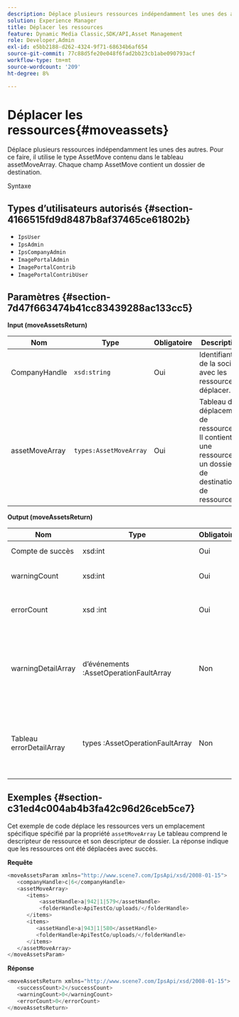 ```yaml
---
description: Déplace plusieurs ressources indépendamment les unes des autres. Pour ce faire, il utilise le type AssetMove contenu dans le tableau assetMoveArray. Chaque champ AssetMove contient un dossier de destination.
solution: Experience Manager
title: Déplacer les ressources
feature: Dynamic Media Classic,SDK/API,Asset Management
role: Developer,Admin
exl-id: e5bb2188-d262-4324-9f71-68634b6af654
source-git-commit: 77c88d5fe20e048f6fad2bb23cb1abe090793acf
workflow-type: tm+mt
source-wordcount: '209'
ht-degree: 8%

---
```


# Déplacer les ressources{#moveassets}

Déplace plusieurs ressources indépendamment les unes des autres. Pour ce faire, il utilise le type AssetMove contenu dans le tableau assetMoveArray. Chaque champ AssetMove contient un dossier de destination.

Syntaxe

## Types d’utilisateurs autorisés {#section-4166515fd9d8487b8af37465ce61802b}

* `IpsUser`
* `IpsAdmin`
* `IpsCompanyAdmin`
* `ImagePortalAdmin`
* `ImagePortalContrib`
* `ImagePortalContribUser`

## Paramètres {#section-7d47f663474b41cc83439288ac133cc5}

**Input (moveAssetsReturn)**

| Nom | Type | Obligatoire | Description |
|---|---|---|---|
| CompanyHandle | `xsd:string` | Oui | Identifiant de la société avec les ressources à déplacer. |
| assetMoveArray | `types:AssetMoveArray` | Oui | Tableau de déplacement de ressources. Il contient une ressource et un dossier de destination de ressources. |

**Output (moveAssetsReturn)**

<table id="table_FD902FAB4F98413C8A051270ADD7D9C7"> 
 <thead> 
  <tr> 
   <th colname="col1" class="entry"> Nom </th> 
   <th colname="col2" class="entry"> Type </th> 
   <th colname="col3" class="entry"> Obligatoire </th> 
   <th colname="col4" class="entry"> Description </th> 
  </tr> 
 </thead>
 <tbody> 
  <tr> 
   <td colname="col1"> <span class="codeph"><span class="varname"> Compte</span> de succès </span> </td> 
   <td colname="col2"> <span class="codeph"> xsd:int</span> </td> 
   <td colname="col3"> Oui </td> 
   <td colname="col4"> Le nombre de ressources a été déplacé. </td> 
  </tr> 
  <tr> 
   <td colname="col1"> <span class="codeph"> <span class="varname"> warningCount</span> </span> </td> 
   <td colname="col2"> <span class="codeph"> xsd:int</span> </td> 
   <td colname="col3"> Oui </td> 
   <td colname="col4"> Nombre de ressources ayant généré des avertissements lors de la tentative de déplacement. </td> 
  </tr> 
  <tr> 
   <td colname="col1"> <span class="codeph"> <span class="varname"> errorCount</span> </span> </td> 
   <td colname="col2"> <span class="codeph"> xsd :int</span> </td> 
   <td colname="col3"> Oui </td> 
   <td colname="col4"> Nombre de ressources qui ont généré des erreurs lorsque l’opération a tenté de les déplacer. </td> 
  </tr> 
  <tr> 
   <td colname="col1"> <span class="codeph"> <span class="varname"> warningDetailArray</span> </span> </td> 
   <td colname="col2"> <span class="codeph"> d’événements :AssetOperationFaultArray</span> </td> 
   <td colname="col3"> Non </td> 
   <td colname="col4"> <span class="codeph"> AssetOperationFaults</span>qui contiennent les éléments suivants : 
    <ul id="ul_689F4A87A68140F18DFB43868226A409"> 
     <li id="li_274C8BF5932F4AF584AA92F25E0F33C6">Assets qui a lancé les avertissements. </li> 
     <li id="li_5CC4A9120CA94F968CAF0D0135C49E0A">Codes d’avertissement. </li> 
     <li id="li_AEC91FA68B2E43BC8BAA108C743F5667">Motif de l’avertissement. </li> 
    </ul> </td> 
  </tr> 
  <tr> 
   <td colname="col1"> <span class="codeph"><span class="varname"> Tableau errorDetailArray</span> </span> </td> 
   <td colname="col2"> <span class="codeph"> types :AssetOperationFaultArray</span> </td> 
   <td colname="col3"> Non </td> 
   <td colname="col4"> <span class="codeph"> AssetOperationFaults</span>contenant : 
    <ul id="ul_C397BC384A134F429D01ADA28DF2E097"> 
     <li id="li_EAEBB5F539164480BA9EAA7C8FFBF69A">Assets qui a généré les erreurs. </li> 
     <li id="li_F96D5FBB2F7A402AA36D8DFA3971391D">Codes d’erreur. </li> 
     <li id="li_F610415E416F43DDA4B1DBF1897E2F61">Raison des erreurs. </li> 
    </ul> </td> 
  </tr> 
 </tbody> 
</table>

## Exemples {#section-c31ed4c004ab4b3fa42c96d26ceb5ce7}

Cet exemple de code déplace les ressources vers un emplacement spécifique spécifié par la propriété `assetMoveArray` Le tableau comprend le descripteur de ressource et son descripteur de dossier. La réponse indique que les ressources ont été déplacées avec succès.

**Requête**

```java
<moveAssetsParam xmlns="http://www.scene7.com/IpsApi/xsd/2008-01-15">
   <companyHandle>c|6</companyHandle>
   <assetMoveArray>
      <items>
          <assetHandle>a|942|1|579</assetHandle>
          <folderHandle>ApiTestCo/uploads/</folderHandle>
      </items>
      <items>
         <assetHandle>a|943|1|580</assetHandle>
         <folderHandle>ApiTestCo/uploads/</folderHandle>
      </items>
   </assetMoveArray>
</moveAssetsParam>
```

**Réponse**

```java
<moveAssetsReturn xmlns="http://www.scene7.com/IpsApi/xsd/2008-01-15">
   <successCount>2</successCount>
   <warningCount>0</warningCount>
   <errorCount>0</errorCount>
</moveAssetsReturn>
```
